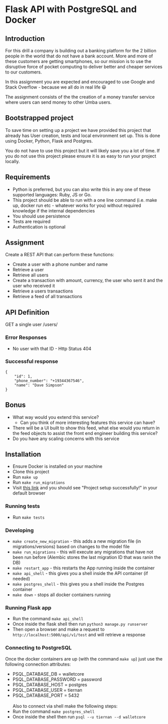 # Flask API with PostgreSQL and Docker


## Introduction

For this drill a company is building out a banking platform for the 2 billion people in the world that do not have a
bank account. More and more of these customers are getting smartphones, so our mission is to
use the disruptive force of pocket computing to deliver better and cheaper services to our
customers.

In this assignment you are expected and encouraged to use Google and Stack Overflow - because we all do in real life 😃

The assignment consists of the the creation of a money transfer service where users can
send money to other Umba users.

## Bootstrapped project

To save time on setting up a project we have provided this project that already has User creation, tests and local environment set up. This is done using Docker, Python, Flask and Postgres.

You do not have to use this project but it will likely save you a lot of time. If you do not use this project please ensure it is as easy to run your project locally. 

## Requirements

- Python is preferred, but you can also write this in any one of these supported languages: Ruby, JS or Go.
- This project should be able to run with a one line command (i.e. make up, docker run etc - whatever works for you) without required knowledge if the internal dependencies
- You should use persistence
- Tests are required
- Authentication is optional

## Assignment

Create a REST API that can perform these functions:

- Create a user with a phone number and name
- Retrieve a user
- Retrieve all users
- Create a transaction with amount, currency, the user who sent it and the user who received it
- Retrieve a users transactions
- Retrieve a feed of all transactions


## API Definition
GET a single user
/users/<id>

### Error Responses

- No user with that ID - Http Status 404

### Successful response

```
{
    "id": 1,
    "phone_number": "+19344367546",
    "name": "Dave Simpson"
}
```

## Bonus

- What way would you extend this service?
    - Can you think of more interesting features this service can have?
- There will be a UI built to show this feed, what else would you return in the feed objects to assist the front end engineer building this service?
- Do you have any scaling concerns with this service

## Installation
- Ensure Docker is installed on your machine
- Clone this project
- Run `make up`
- Run `make run_migrations`
- Visit [this link](http://localhost:5000/api/v1/test) and you should see "Project setup successfully!" in your default browser


### Running tests 
- Run `make tests`

### Developing
- `make create_new_migration` - this adds a new migration file (in migrations/versions) based on changes to the model file
- `make run_migrations` - this will execute any migrations that have not been run before (Alembic stores the last migration ID that was ranin the DB)
- `make restart_app` - this restarts the App running inside the container 
- `make api_shell` - this gives you a shell inside the API container (if needed)
- `make postgres_shell` - this gives you a shell inside the Postgres container 
- `make down` - stops all docker containers running

### Running Flask app
- Run the command `make api_shell`
- Once inside the flask shell then run `python3 manage.py runserver`
- Then open a browser and make a request to `http://localhost:5000/api/v1/test` and will retrieve a response

### Connecting to PostgreSQL
Once the docker containers are up (with the command `make up`) just use the following connection attributes:
- PSQL_DATABASE_DB = walletcore
- PSQL_DATABASE_PASSWORD = password
- PSQL_DATABASE_HOST = postgres
- PSQL_DATABASE_USER = tiernan
- PSQL_DATABASE_PORT = 5432 <br/><br/>
Also to connect via shell make the following steps:
- Run the command `make postgres_shell`
- Once inside the shell then run `psql --u tiernan --d walletcore`
